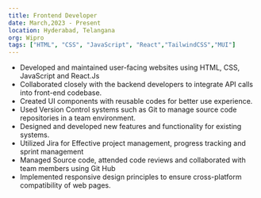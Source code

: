 ```yaml
---
title: Frontend Developer
date: March,2023 - Present
location: Hyderabad, Telangana
org: Wipro
tags: ["HTML", "CSS", "JavaScript", "React","TailwindCSS","MUI"]
---
```


- Developed and maintained user-facing websites using HTML, CSS, JavaScript and React.Js 
- Collaborated closely with the backend developers to integrate API calls into front-end codebase. 
- Created UI components with reusable codes for better use experience. 
- Used Version Control systems such as Git to manage source code repositories in a team environment. 
- Designed and developed new features and functionality for existing systems. 
- Utilized Jira for Effective project management, progress tracking and sprint management 
- Managed Source code, attended code reviews and collaborated with team members using Git Hub 
- Implemented responsive design principles to ensure cross-platform compatibility of web pages. 

